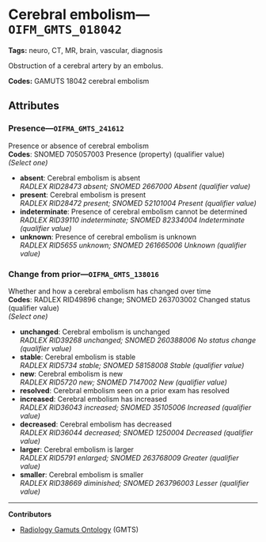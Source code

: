 # Cerebral embolism—`OIFM_GMTS_018042`

**Tags:** neuro, CT, MR, brain, vascular, diagnosis

Obstruction of a cerebral artery by an embolus.

**Codes:** GAMUTS 18042 cerebral embolism

## Attributes

### Presence—`OIFMA_GMTS_241612`

Presence or absence of cerebral embolism  
**Codes**: SNOMED 705057003 Presence (property) (qualifier value)  
*(Select one)*

- **absent**: Cerebral embolism is absent  
_RADLEX RID28473 absent; SNOMED 2667000 Absent (qualifier value)_
- **present**: Cerebral embolism is present  
_RADLEX RID28472 present; SNOMED 52101004 Present (qualifier value)_
- **indeterminate**: Presence of cerebral embolism cannot be determined  
_RADLEX RID39110 indeterminate; SNOMED 82334004 Indeterminate (qualifier value)_
- **unknown**: Presence of cerebral embolism is unknown  
_RADLEX RID5655 unknown; SNOMED 261665006 Unknown (qualifier value)_

### Change from prior—`OIFMA_GMTS_138016`

Whether and how a cerebral embolism has changed over time  
**Codes**: RADLEX RID49896 change; SNOMED 263703002 Changed status (qualifier value)  
*(Select one)*

- **unchanged**: Cerebral embolism is unchanged  
_RADLEX RID39268 unchanged; SNOMED 260388006 No status change (qualifier value)_
- **stable**: Cerebral embolism is stable  
_RADLEX RID5734 stable; SNOMED 58158008 Stable (qualifier value)_
- **new**: Cerebral embolism is new  
_RADLEX RID5720 new; SNOMED 7147002 New (qualifier value)_
- **resolved**: Cerebral embolism seen on a prior exam has resolved  
- **increased**: Cerebral embolism has increased  
_RADLEX RID36043 increased; SNOMED 35105006 Increased (qualifier value)_
- **decreased**: Cerebral embolism has decreased  
_RADLEX RID36044 decreased; SNOMED 1250004 Decreased (qualifier value)_
- **larger**: Cerebral embolism is larger  
_RADLEX RID5791 enlarged; SNOMED 263768009 Greater (qualifier value)_
- **smaller**: Cerebral embolism is smaller  
_RADLEX RID38669 diminished; SNOMED 263796003 Lesser (qualifier value)_

---

**Contributors**

- [Radiology Gamuts Ontology](https://gamuts.net/) (GMTS)
